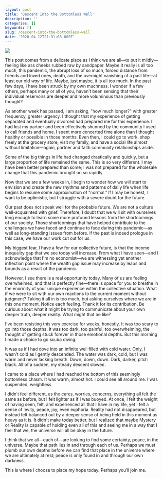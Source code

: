 ```yaml
---
layout: post
title: 'Descent Into the Bottomless Well'
description: ''
categories: []
keywords: []
slug: /descent-into-the-bottomless-well
date: '2020-04-12T21:31:08.000Z'
---
```


![](https://images.unsplash.com/photo-1527100673774-cce25eafaf7f?ixlib=rb-1.2.1&q=80&fm=jpg&crop=entropy&cs=tinysrgb&w=2000&fit=max&ixid=eyJhcHBfaWQiOjExNzczfQ)

This post comes from a delicate place as I think we are all—to put it mildly—feeling like ass cheeks rubbed raw by sandpaper. Maybe it really is all too much, this pandemic, the abrupt loss of so much, forced distance from friends and loved ones, death, and the overnight vanishing of a past life—at least our old *way* of life. Maybe, just maybe, it is all too much. In the past few days, I have been struck by my own muchness. I wonder if a few others, perhaps many or all of you, haven't been sensing that their individual reservoirs are deeper and more voluminous than previously thought?<!--more-->

As another week has passed, I am asking, "how much longer?" with greater frequency, greater urgency. I thought that my experience of getting separated and eventually divorced had prepared me for this experience. I had lost my partner and been effectively shunned by the community I used to call friends and home. I spent more concerted time alone than I thought healthy or possible in those months. Even then, I could go to work, shop freely at the grocery store, visit my family, and have a social life almost without limitation—again, partner and faith community relationships aside.

Some of the big things in life had changed drastically and quickly, but a large proportion of life remained the same. This is so very different. I may have been better prepared than some; I was not prepared for the wholesale change that this pandemic brought on so rapidly.

Now that we are a few weeks in, I begin to wonder how we will start to envision and create the new rhythms and patterns of daily life when life begins to resume some approximation of "normal." If I may be honest, I want to be optimistic, but I struggle with a severe doubt for the future.

Our past does not speak well for the probable future. We are not a culture well-acquainted with grief. Therefore, I doubt that we will sit with ourselves long enough to learn some more profound lessons from the shortcomings of our society. Those shortcomings that have helped contribute to the challenges we have faced and continue to face during this pandemic—as well as long-standing issues from before. If the past is indeed prologue in this case, we have our work cut out for us.

My biggest fear, I have a few for our collective future, is that the income inequality gap that we see today will increase. From what I have seen—and I acknowledge that I'm no economist—we are witnessing yet another inflection point where the wealth gap issue may increase by leaps and bounds as a result of the pandemic.

However, I see there is a real opportunity today. Many of us are feeling overwhelmed, and that is perfectly fine—there is space for you to breathe in the enormity of your unique experience within the collective situation. What if we were to sit with our own reactions to the current moment without judgment? Taking it all in is too much, but asking ourselves where we are in this one moment. Notice each feeling. Thank it for its contribution. Be curious about what it might be trying to communicate about your own deeper truth, deeper reality. What might that be like?

I've been resisting this very exercise for weeks, honestly. It was too scary to go into those depths. It was too dark, too painful, too overwhelming, the thought of getting stuck forever in those emotional depths. But this morning I made a choice to go scuba diving.

It was as if I had dove into an infinite well filled with cold water. Only, I wasn't cold as I gently descended. The water was dark, cold, but I was warm and never lacking breath. Down, down, down. Dark, darker, pitch black. All of a sudden, my steady descent slowed.

I came to a place where I had reached the bottom of this seemingly bottomless chasm. It was warm, almost hot. I could see all around me. I was suspended, weightless.

I didn't feel different, as the cares, worries, concerns, everything all felt the same as before, but I felt lighter as if I was buoyed. At once, I felt the weight of having seen, felt, and experienced all that I have in my life, yet I felt a sense of levity, peace, joy, even euphoria. Reality had not disappeared, but instead felt balanced out by a deeper sense of being held in this moment as heavy as it is. It didn't make today better, but I realized that maybe Mystery or Reality is capable of holding even all of this and seeing me in a way that I feel that we, the universe will all be okay in the future.

I think that we all—each of—are looking to find some certainty, peace, in the universe. Maybe that path lies in and through each of us. Perhaps we must plumb our own depths before we can find that place in the universe where we are ultimately at rest; peace is only found in and through our own darkness.

This is where I choose to place my hope today. Perhaps you'll join me.
